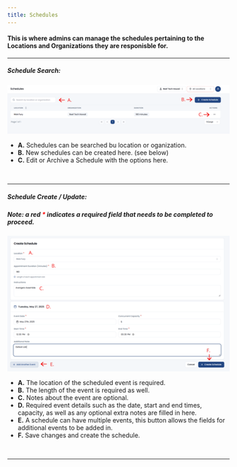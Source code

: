 ```yaml
---
title: Schedules
---
```


#### This is where admins can manage the schedules pertaining to the Locations and Organizations they are responisble for.

<hr />

##### Schedule Search:

![Dashboard Screenshot](/src/assets/screenPrints/scheduleSearch.png)

- **A.** Schedules can be searched bu location or oganization.
- **B.** New schedules can be created here. (see below)
- **C.** Edit or Archive a Schedule with the options here.

<br />

<hr />

##### Schedule Create / Update:
##### Note: a red <b style="color: red;">*</b> indicates a required field that needs to be completed to proceed.

![Dashboard Screenshot](/src/assets/screenPrints/scheduleCreate.png)

- **A.** The location of the scheduled event is required.
- **B.** The length of the event is required as well.
- **C.** Notes about the event are optional.
- **D.** Required event details such as the date, start and end times, capacity, as well as any optional extra notes are filled in here.
- **E.** A schedule can have multiple events, this button allows the fields for additional events to be added in.
- **F.** Save changes and create the schedule.

<br />

<hr />
